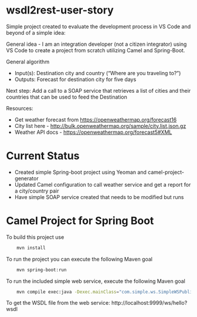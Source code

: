 wsdl2rest-user-story
======================

Simple project created to evaluate the development process in VS Code and beyond
of a simple idea:

General idea - I am an integration developer (not a citizen integrator) using VS Code to create a project from scratch utilizing Camel and Spring-Boot.

General algorithm
* Input(s): Destination city and country (“Where are you traveling to?”)
* Outputs: Forecast for destination city for five days

Next step: Add a call to a SOAP service that retrieves a list of cities and their countries that can be used to feed the Destination

Resources:
* Get weather forecast from https://openweathermap.org/forecast16
* City list here - http://bulk.openweathermap.org/sample/city.list.json.gz
* Weather API docs - https://openweathermap.org/forecast5#XML 

Current Status
========================================
* Created simple Spring-boot project using Yeoman and camel-project-generator
* Updated Camel configuration to call weather service and get a report for a city/country pair
* Have simple SOAP service created that needs to be modified but runs 

Camel Project for Spring Boot
=========================================
To build this project use
```bash
    mvn install
```

To run the project you can execute the following Maven goal
```bash
    mvn spring-boot:run
```

To run the included simple web service, execute the following Maven goal
```bash
    mvn compile exec:java -Dexec.mainClass="com.simple.ws.SimpleWSPublisher"
```

To get the WSDL file from the web service: http://localhost:9999/ws/hello?wsdl
